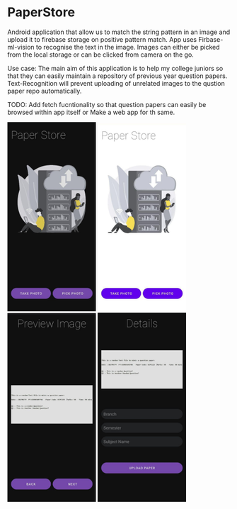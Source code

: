 # PaperStore

Android application that allow us to match the string pattern in an image and upload it to firebase storage on positive pattern match.
App uses Firbase-ml-vision to recognise the text in the image.
Images can either be picked from the local storage or can be clicked from camera on the go.

Use case:
The main aim of this application is to help my college juniors so that they can easily maintain a repository of previous year question papers.
Text-Recognition will prevent uploading of unrelated images to the qustion paper repo automatically.

TODO:
Add fetch fucntionality so that question papers can easily be browsed within app itself or Make a web app for th same.

<img src="https://github.com/Nick-infinity/PaperStore/blob/master/1.jpg" width="200">  <img src="https://github.com/Nick-infinity/PaperStore/blob/master/2.jpg" width="200">  <img src="https://github.com/Nick-infinity/PaperStore/blob/master/3.jpg" width="200">  <img src="https://github.com/Nick-infinity/PaperStore/blob/master/4.jpg" width="200">
